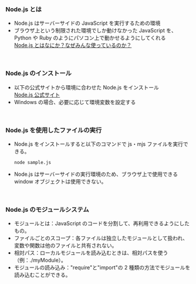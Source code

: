 ### Node.js とは

-   Node.js はサーバーサイドの JavaScript を実行するための環境
-   ブラウザ上という制限された環境でしか動けなかった JavaScript を、Python や Ruby のようにパソコン上で動かせるようにしてくれる  
    [Node.js とはなにか？なぜみんな使っているのか？](https://qiita.com/non_cal/items/a8fee0b7ad96e67713eb)

<br/>

### Node.js のインストール

-   以下の公式サイトから環境に合わせた Node.js をインストール  
    [Node.js 公式サイト](https://nodejs.org/en/)
-   Windows の場合、必要に応じて環境変数を設定する

<br/>

### Node.js を使用したファイルの実行

-   Node.js をインストールすると以下のコマンドで js・mjs ファイルを実行できる。

    ```
    node sample.js
    ```

-   Node.js はサーバーサイドの実行環境のため、ブラウザ上で使用できる window オブジェクトは使用できない。

<br/>

### Node.js のモジュールシステム

-   モジュールとは：JavaScript のコードを分割して、再利用できるようにしたもの。
-   ファイルごとのスコープ：各ファイルは独立したモジュールとして扱われ、変数や関数は他のファイルと共有されない。
-   相対パス：ローカルモジュールを読み込むときは、相対パスを使う（例：./myModule）。
-   モジュールの読み込み："require"と"import"の 2 種類の方法でモジュールを読み込むことができる。
